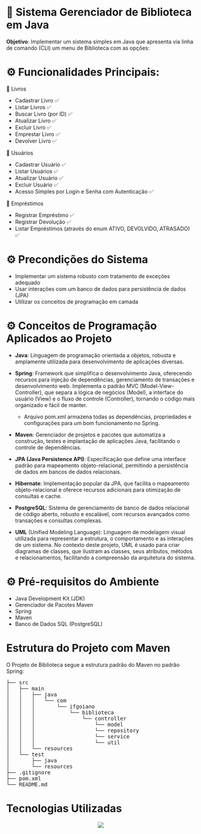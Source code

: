 # :book: Sistema Gerenciador de Biblioteca em Java

**Objetivo**: Implementar um sistema simples em Java que apresenta via linha de comando (CLI) um menu de Biblioteca com as opções:

<h1> ⚙ Funcionalidades Principais: </h1>

:book: Livros
- Cadastrar Livro :white_check_mark:
- Listar Livros :white_check_mark:
- Buscar Livro (por ID) :white_check_mark:
- Atualizar Livro :white_check_mark:
- Excluir Livro :white_check_mark:
- Emprestar Livro :white_check_mark:
- Devolver Livro :white_check_mark:

:bust_in_silhouette: Usuários
- Cadastrar Usuário :white_check_mark:
- Listar Usuários :white_check_mark:
- Atualizar Usuário :white_check_mark:
- Excluir Usuário :white_check_mark:
- Acesso Simples por Login e Senha com Autenticação :white_check_mark:

:palm_up_hand: Empréstimos
- Registrar Empréstimo :white_check_mark:
- Registrar Devolução :white_check_mark:
- Listar Empréstimos (através do enum ATIVO, DEVOLVIDO, ATRASADO) :white_check_mark:

<h1> ⚙ Precondições do Sistema  </h1>

- Implementar um sistema robusto com tratamento de exceções adequado
- Usar interações com um banco de dados para persistência de dados (JPA)
- Utilizar os conceitos de programação em camada

<h1> ⚙ Conceitos de Programação Aplicados ao Projeto  </h1>

- **Java**: Linguagem de programação orientada a objetos, robusta e amplamente utilizada para desenvolvimento de aplicações diversas.

- **Spring**: Framework que simplifica o desenvolvimento Java, oferecendo recursos para injeção de dependências, gerenciamento de transações e desenvolvimento web. 
Implementa o padrão MVC (Model-View-Controller), que separa a lógica de negócios (Model), a interface do usuário (View) e o fluxo de controle (Controller), tornando o código mais organizado e fácil de manter.
    - Arquivo pom.xml armazena todas as dependências, propriedades e configurações para um bom funcionamento no Spring.
- **Maven**: Gerenciador de projetos e pacotes que automatiza a construção, testes e implantação de aplicações Java, facilitando o controle de dependências.

- **JPA (Java Persistence API)**: Especificação que define uma interface padrão para mapeamento objeto-relacional, permitindo a persistência de dados em bancos de dados relacionais.

- **Hibernate**: Implementação popular da JPA, que facilita o mapeamento objeto-relacional e oferece recursos adicionais para otimização de consultas e cache.

- **PostgreSQL**: Sistema de gerenciamento de banco de dados relacional de código aberto, robusto e escalável, com recursos avançados como transações e consultas complexas.

- **UML** (Unified Modeling Language): Linguagem de modelagem visual utilizada para representar a estrutura, o comportamento e as interações de um sistema. No contexto deste projeto, UML é usado para criar diagramas de classes, que ilustram as classes, seus atributos, métodos e relacionamentos, facilitando a compreensão da arquitetura do sistema.


<h1> ⚙ Pré-requisitos do Ambiente  </h1>

- Java Development Kit (JDK)
- Gerenciador de Pacotes Maven
- Spring
- Maven
- Banco de Dados SQL (PostgreSQL)

<h1> Estrutura do Projeto com Maven </h1>

O Projeto de Biblioteca segue a estrutura padrão do Maven no padrão Spring:

<pre>
├── src
│   ├── main
│   │   ├── java
│   │   │   └── com
│   │   │       └── ifgoiano
│   │   │           └── biblioteca
│   │   │               └── controller
│   │   │                   └── model
│   │   │                   └── repository
│   │   │                   └── service
│   │   │                   └── util
│   │   └── resources
│   └── test
│       ├── java
│       └── resources
├── .gitignore
├── pom.xml
└── README.md
</pre>

<div> 
  <h1>Tecnologias Utilizadas</h1>
<p align="center">
  <a href="https://skillicons.dev">
    <img src="https://skillicons.dev/icons?i=java,spring,maven,vscode,postgres,hibernate" />
  </a>
</p>
 </div>